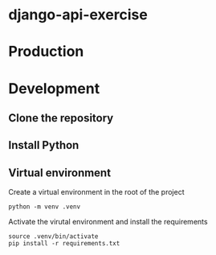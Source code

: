 # django-api-exercise

# Production

# Development

## Clone the repository

## Install Python

## Virtual environment
Create a virtual environment in the root of the project 
```shell
python -m venv .venv
```
Activate the virutal environment and install the requirements
```shell
source .venv/bin/activate 
pip install -r requirements.txt
```
